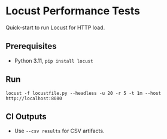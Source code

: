# Locust Performance Tests

Quick-start to run Locust for HTTP load.

## Prerequisites
- Python 3.11, `pip install locust`

## Run
```
locust -f locustfile.py --headless -u 20 -r 5 -t 1m --host http://localhost:8080
```

## CI Outputs
- Use `--csv results` for CSV artifacts.

